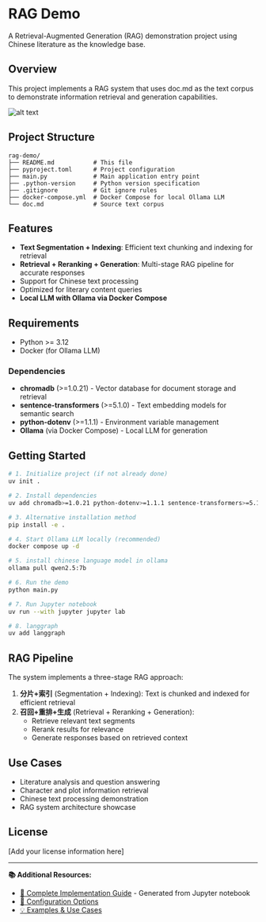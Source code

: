 # RAG Demo

A Retrieval-Augmented Generation (RAG) demonstration project using Chinese literature as the knowledge base.

## Overview

This project implements a RAG system that uses doc.md as the text corpus to demonstrate information retrieval and generation capabilities.

![alt text](./doc/rag-jupyter-demo.gif)

## Project Structure

```
rag-demo/
├── README.md           # This file
├── pyproject.toml      # Project configuration
├── main.py             # Main application entry point
├── .python-version     # Python version specification
├── .gitignore          # Git ignore rules
├── docker-compose.yml  # Docker Compose for local Ollama LLM
└── doc.md              # Source text corpus
```

## Features

- **Text Segmentation + Indexing**: Efficient text chunking and indexing for retrieval
- **Retrieval + Reranking + Generation**: Multi-stage RAG pipeline for accurate responses
- Support for Chinese text processing
- Optimized for literary content queries
- **Local LLM with Ollama via Docker Compose**

## Requirements

- Python >= 3.12
- Docker (for Ollama LLM)

### Dependencies

- **chromadb** (>=1.0.21) - Vector database for document storage and retrieval
- **sentence-transformers** (>=5.1.0) - Text embedding models for semantic search
- **python-dotenv** (>=1.1.1) - Environment variable management
- **Ollama** (via Docker Compose) - Local LLM for generation

## Getting Started

```bash
# 1. Initialize project (if not already done)
uv init .

# 2. Install dependencies
uv add chromadb>=1.0.21 python-dotenv>=1.1.1 sentence-transformers>=5.1.0

# 3. Alternative installation method
pip install -e .

# 4. Start Ollama LLM locally (recommended)
docker compose up -d

# 5. install chinese language model in ollama
ollama pull qwen2.5:7b

# 6. Run the demo
python main.py

# 7. Run Jupyter notebook
uv run --with jupyter jupyter lab

# 8. langgraph
uv add langgraph
```

## RAG Pipeline

The system implements a three-stage RAG approach:

1. **分片+索引** (Segmentation + Indexing): Text is chunked and indexed for efficient retrieval
2. **召回+重排+生成** (Retrieval + Reranking + Generation): 
   - Retrieve relevant text segments
   - Rerank results for relevance
   - Generate responses based on retrieved context

## Use Cases

- Literature analysis and question answering
- Character and plot information retrieval
- Chinese text processing demonstration
- RAG system architecture showcase

## License

[Add your license information here]

---

**📚 Additional Resources:**
- [📓 Complete Implementation Guide](./main.md) - Generated from Jupyter notebook
- [🔧 Configuration Options](./main.md#configuration)
- [💡 Examples & Use Cases](./main.md#examples)